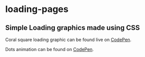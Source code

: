 # loading-pages
<h2>Simple Loading graphics made using CSS</h2>

Coral square loading graphic can be found live on <a href='https://codepen.io/ellenmacpherson/pen/NmGVOr'>CodePen</a>.

Dots animation can be found on <a href='https://codepen.io/ellenmacpherson/pen/pBgzzJ'>CodePen</a>.
